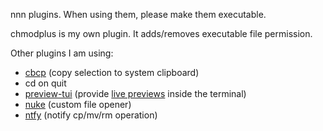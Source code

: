 nnn plugins. When using them, please make them executable.

chmodplus is my own plugin. It adds/removes executable file permission.

Other plugins I am using:

- [cbcp](https://github.com/jarun/nnn/blob/master/plugins/.cbcp) (copy selection to system clipboard)  
- cd on quit  
- [preview-tui](https://github.com/jarun/nnn/blob/master/plugins/preview-tui) (provide [live previews](https://github.com/jarun/nnn/wiki/Live-previews) inside the terminal)  
- [nuke](https://github.com/jarun/nnn/blob/master/plugins/nuke) (custom file opener)  
- [ntfy](https://github.com/jarun/nnn/blob/master/plugins/.ntfy) (notify cp/mv/rm operation)  
